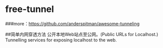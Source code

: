 # free-tunnel
###more：https://github.com/anderspitman/awesome-tunneling

##简单内网穿透方法
公开本地Web站点至公网。(Public URLs for Localhost.)
Tunnelling services for exposing localhost to the web.

